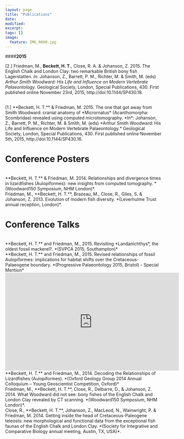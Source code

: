 ```yaml
---
layout: page
title: "Publications"
date: 
modified:
excerpt:
tags: []
image:
  feature: IMG_0680.jpg
---
```


####**2015**

[2.] Friedman, M., **Beckett, H. T.**, Close, R. A. & Johanson, Z. 2015. The English Chalk and London Clay: two remarkable British bony fish Lagerstatten. *In*: Johanson, Z., Barrett, P. M., Richter, M. & Smith, M. (eds) *Arthur Smith Woodward: His Life and Influence on Modern Vertebrate Palaeontology.* Geological Society, London, Special Publications, 430. First published online November 23rd, 2015, http://doi:10.1144/SP430.18.

<br>
[1.] **Beckett, H. T.** & Friedman, M. 2015. The one that got away from Smith Woodward: cranial anatomy of *Micrornatus* (Acanthomorpha: Scombridae) revealed using computed microtomography. *In*: Johanson, Z., Barrett, P. M., Richter, M. & Smith, M. (eds) *Arthur Smith Woodward: His Life and Influence on Modern Vertebrate Palaeontology.* Geological Society, London, Special Publications, 430. First published online November 5th, 2015, http://doi:10.1144/SP430.16.

# Conference Posters

<br>
**Beckett, H. T.** & Friedman, M. 2014. Relationships and divergence times in lizardfishes (Aulopiformes): new insights from computed tomography. *(Woodward150 Symposium, NHM London)*.

<br>
Friedman, M., **Beckett, H. T.**, Brazeau, M., Close, R., Giles, S. & Johanson, Z. 2013. Evolution of modern fish diversity. *(Leverhulme Trust annual reception, London)*.


# Conference Talks

<br>
**Beckett, H. T.** and Friedman, M., 2015. Revisiting *Landanichthys*, the oldest fossil mackerel?. *(SVPCA 2015, Southampton)*

<br>
**Beckett, H. T.** and Friedman, M., 2015. Revised relationships of fossil Aulopiformes: implications for habitat shifts over the Cretaceous-Palaeogene boundary. *(Progressive Palaeontology 2015, Bristol) - Special Mention* 

<iframe width="560" height="315" src="https://www.youtube.com/embed/TjQYavLCZNs" frameborder="0" allowfullscreen></iframe>

<br>
**Beckett, H. T.** and Friedman, M., 2014. Decoding the Relationships of Lizardfishes (Aulopiformes). *(Oxford Geology Group 2014 Annual Colloquium – Young Geoscientist Competition, Oxford)*

<br>
Friedman, M., **Beckett, H. T.**, Close, R., Delbarre, D., & Johanson, Z. 2014. What Woodward did not see: bony fishes of the English Chalk  and London Clay revealed by CT scanning. *(Woodward150 Symposium, NHM London)*.

<br>
Close, R., **Beckett, H. T.**, Johanson, Z., MacLeod, N., Wainwright, P. & Friedman, M. 2014. Getting inside the head of Cretaceous-Paleogene teleosts: new morphological and functional data from the exceptional fish faunas of the English Chalk and London Clay. *(Society for Integrative and Comparative Biology annual meeting, Austin, TX, USA)*.